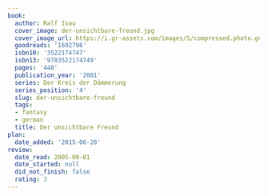 ```yaml
---
book:
  author: Ralf Isau
  cover_image: der-unsichtbare-freund.jpg
  cover_image_url: https://i.gr-assets.com/images/S/compressed.photo.goodreads.com/books/1186999387l/1692796.jpg
  goodreads: '1692796'
  isbn10: '3522174747'
  isbn13: '9783522174749'
  pages: '448'
  publication_year: '2001'
  series: Der Kreis der Dämmerung
  series_position: '4'
  slug: der-unsichtbare-freund
  tags:
  - fantasy
  - german
  title: Der unsichtbare Freund
plan:
  date_added: '2015-06-28'
review:
  date_read: 2005-09-01
  date_started: null
  did_not_finish: false
  rating: 3
---
```

